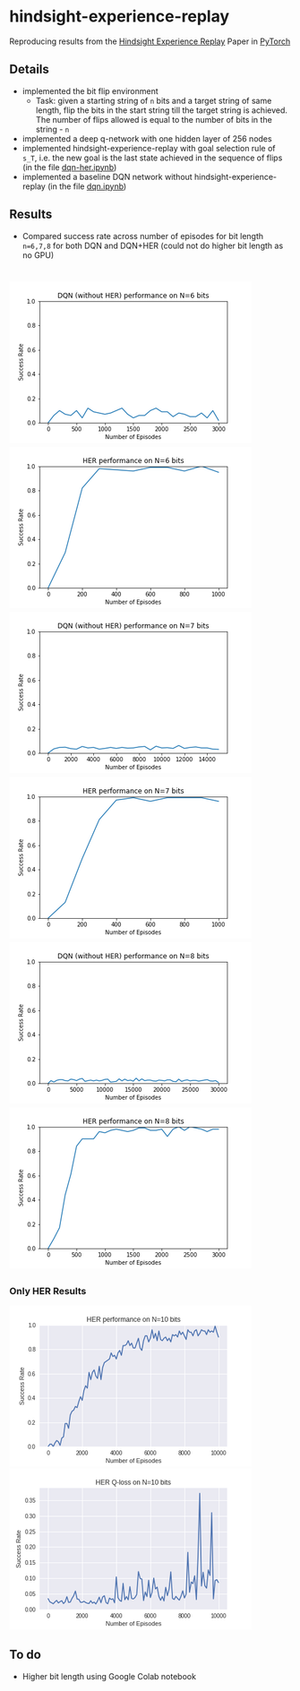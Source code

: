 # hindsight-experience-replay

Reproducing results from the [Hindsight Experience Replay](https://arxiv.org/abs/1707.01495) Paper in [PyTorch](https://pytorch.org/)

## Details
* implemented the bit flip environment
  *  Task: given a starting string of `n` bits and a target string of same length, flip the bits in the start string till the target string is achieved. The number of flips allowed is equal to the number of bits in the string - `n`
* implemented a deep q-network with one hidden layer of 256 nodes
* implemented hindsight-experience-replay with goal selection rule of `s_T`, i.e. the new goal is the last state achieved in the sequence of flips (in the file [dqn-her.ipynb](dqn-her.ipynb))
* implemented a baseline DQN network without hindsight-experience-replay (in the file [dqn.ipynb](dqn.ipynb))

## Results
* Compared success rate across number of episodes for bit length `n=6,7,8` for both DQN and DQN+HER (could not do higher bit length as no GPU)

![6dqn](/plots/6_dqn.png) ![6her](/plots/6_her.png)
![7dqn](/plots/7_dqn.png) ![7her](/plots/7_her.png)
![8dqn](/plots/8_dqn.png) ![8her](/plots/8_her.png)
=====
### Only HER Results  
![10her](/plots/10_her.png) ![10herloss](/plots/10_loss_her.png)
## To do
* Higher bit length using Google Colab notebook
